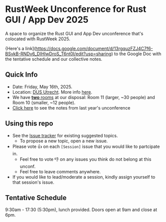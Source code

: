 # RustWeek Unconference for Rust GUI / App Dev 2025
A space to organize the Rust GUI and App Dev unconference that's colocated with RustWeek 2025.

{Here's a link](https://docs.google.com/document/d/13rgquzFZJ4C7f6-BSvkB-RNDv6_DIHIwDroS_T6nt0I/edit?usp=sharing) to the Google Doc with the tentative schedule and our collective notes.

## Quick Info
* Date: Friday, May 16th, 2025.
* Location: [DUS Utrecht](https://maps.app.goo.gl/iu2Q7KmN1J5KsPoo7). More info [here](https://rustweek.org/dus/).
* We have [**two** rooms](https://rustweek.org/unconf/#rooms) at our disposal: Room 11 (larger, ~30 people) and Room 10 (smaller, ~12 people).
* [Click here](https://docs.google.com/document/d/177DV1w3Q0mF7N17y8ZD3uij_mLGGlrTaOnrVw5we2uc/edit?usp=sharing) to see the notes from last year's unconference

## Using this repo
* See the [Issue tracker](https://github.com/areweappyet/unconf-rustweek-2025/issues) for existing suggested topics.
  * To propose a new topic, open a new issue.
* Please vote 👍 on each `[Session]` issue that you would like to partcipate in.
  * Feel free to vote 👎 on any issues you think do not belong at this unconf.
  * Feel free to leave comments anywhere.
* If you would like to lead/moderate a session, kindly assign yourself to that session's issue.

## Tentative Schedule

9:30am - 17:30 (5:30pm), lunch provided. Doors open at 9am and close at 6pm.
